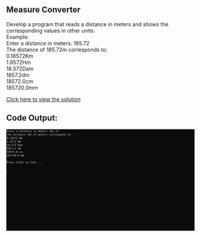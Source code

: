 ## Measure Converter

Develop a program that reads a distance in meters and shows the
corresponding values in other units.<br>
Example:<br>
Enter a distance in meters: 185.72 <br>
The distance of 185.72m corresponds to: <br>
0.18572Km <br>
1.8572Hm  <br>
18.572Dam <br>
1857.2dm  <br>
18572.0cm <br>
185720.0mm <br>

[Click here to view the solution](https://github.com/davi-p-oliveira-11/CCodeChallengeLab/blob/main/Challenges/MeasureConverter/solution.c)

## Code Output:

![Output](https://github.com/davi-p-oliveira-11/CCodeChallengeLab/blob/main/Challenges/MeasureConverter/screenshot.JPG)
